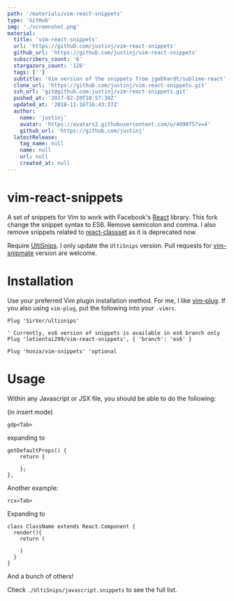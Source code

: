 ```yaml
---
path: '/materials/vim-react-snippets'
type: 'GitHub'
img: './screenshot.png'
material:
  title: 'vim-react-snippets'
  url: 'https://github.com/justinj/vim-react-snippets'
  github_url: 'https://github.com/justinj/vim-react-snippets'
  subscribers_count: '6'
  stargazers_count: '126'
  tags: ['']
  subtitle: 'Vim version of the snippets from jgebhardt/sublime-react'
  clone_url: 'https://github.com/justinj/vim-react-snippets.git'
  ssh_url: 'git@github.com:justinj/vim-react-snippets.git'
  pushed_at: '2017-02-20T18:57:30Z'
  updated_at: '2018-11-16T16:43:37Z'
  author:
    name: 'justinj'
    avatar: 'https://avatars2.githubusercontent.com/u/409075?v=4'
    github_url: 'https://github.com/justinj'
  latestRelease:
    tag_name: null
    name: null
    url: null
    created_at: null
---
```

vim-react-snippets
==================

A set of snippets for Vim to work with Facebook's
[React](http://facebook.github.io/react/) library. This fork change the snippet
syntax to ES6. Remove semicolon and comma. I also remove snippets related to
[react-classset](https://github.com/petehunt/react-classset) as it is deprecated now.

Require [UltiSnips](https://github.com/SirVer/ultisnips).
I only update the `UltiSnips` version. Pull requests for
[vim-snipmate](https://github.com/garbas/vim-snipmate) version are welcome.


Installation
============

Use your preferred Vim plugin installation method. For me, I like
[vim-plug](https://github.com/junegunn/vim-plug). If you also using `vim-plug`,
put the following into your `.vimrc`.

````vimrc
Plug 'SirVer/ultisnips'

' Currently, es6 version of snippets is available in es6 branch only
Plug 'letientai299/vim-react-snippets', { 'branch': 'es6' }

Plug 'honza/vim-snippets' 'optional
````

Usage
=====

Within any Javascript or JSX file, you should be able to do the following:

(in insert mode)
```
gdp<Tab>
```

expanding to

```
getDefaultProps() {
    return {

    };
},
```

Another example:

```
rcx<Tab>
```

Expanding to

```
class ClassName extends React.Component {
  render(){
    return (

    )
  }
}
```

And a bunch of others!

Check `./UltiSnips/javascript.snippets` to see the full list.
